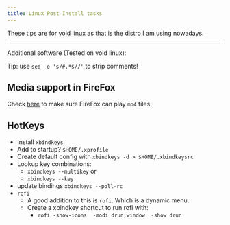 ```yaml
---
title: Linux Post Install tasks
---
```


These tips are for [void linux][void] as that is the distro
I am using nowadays.

* * *

Additional software (Tested on void linux):

Tip: use `sed -e 's/#.*$//'` to strip comments!

<script src="https://gist-it.appspot.com/https://github.com/alejandroliu/0ink.net/raw/master/snippets/linux-post-install/void-swlist.txt?footer=minimal"></script>


## Media support in FireFox

Check [here](https://www.youtube.com/html5) to make sure FireFox
can play `mp4` files.

## HotKeys

- Install `xbindkeys`
- Add to startup? `$HOME/.xprofile`
- Create default config with `xbindkeys -d > $HOME/.xbindkeysrc`
- Lookup key combinations:
  - `xbindkeys --multikey` or
  - `xbindkeys --key`
- update bindings `xbindkeys --poll-rc`
- `rofi`
  - A good addition to this is `rofi`.  Which is a dynamic menu.
  - Create a xbindkey shortcut to run rofi with:
    - `rofi -show-icons  -modi drun,window  -show drun`



 [void]: https://voidlinux.org "Void Linux"
